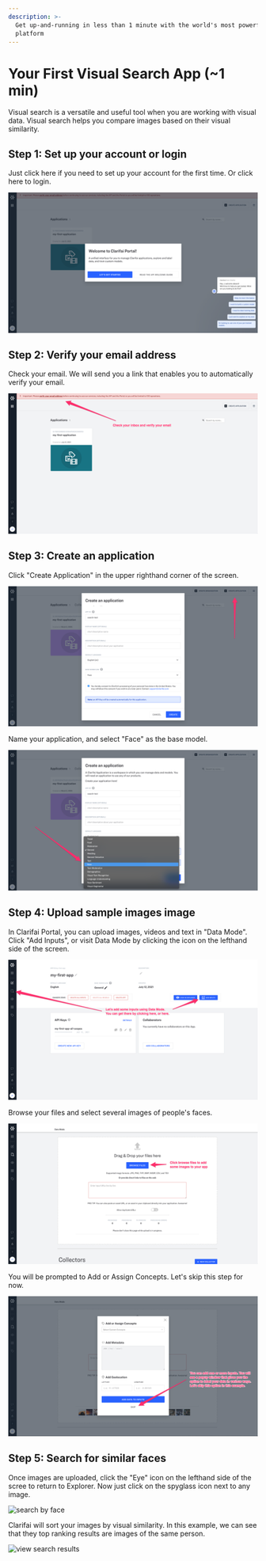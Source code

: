 ```yaml
---
description: >-
  Get up-and-running in less than 1 minute with the world's most powerful AI
  platform
---
```


# Your First Visual Search App (~1 min)

Visual search is a versatile and useful tool when you are working with visual data. Visual search helps you compare images based on their visual similarity.

## Step 1: Set up your account or login
Just click here if you need to set up your account for the first time. Or click here to login.‌

![Create account login](/img/create_acct_login.png)

## Step 2: Verify your email address
Check your email. We will send you a link that enables you to automatically verify your email.‌

![verify email](/img/verify_email.png)

## Step 3: Create an application
Click "Create Application" in the upper righthand corner of the screen.

![create application](/img/create-application.png)

Name your application, and select "Face" as the base model.

![face base model](/img/face-base_model.png)

## Step 4: Upload sample images image
In Clarifai Portal, you can upload images, videos and text in "Data Mode". Click "Add Inputs", or visit Data Mode by clicking the icon on the lefthand side of the screen.‌

![data mode](/img/data_mode.png)

Browse your files and select several images of people's faces.

![browse files](/img/browse_files.png)

You will be prompted to Add or Assign Concepts. Let's skip this step for now.

![skip add labels](/img/skip_add_labels.png)

## Step 5: Search for similar faces
Once images are uploaded, click the "Eye" icon on the lefthand side of the scree to return to Explorer. Now just click on the spyglass icon next to any image.

![search by face](/img/search-by-face.png)

Clarifai will sort your images by visual similarity. In this example, we can see that they top ranking results are images of the same person.

![view search results](/img/view-search-results.png)

​
